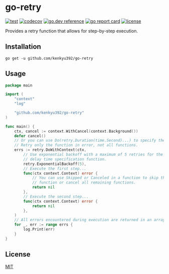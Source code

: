 # go-retry

[![test](https://github.com/kenkyu392/go-retry/workflows/test/badge.svg?branch=main)](https://github.com/kenkyu392/go-retry)
[![codecov](https://codecov.io/gh/kenkyu392/go-retry/branch/main/graph/badge.svg)](https://codecov.io/gh/kenkyu392/go-retry)
[![go.dev reference](https://img.shields.io/badge/go.dev-reference-00ADD8?logo=go)](https://pkg.go.dev/github.com/kenkyu392/go-retry)
[![go report card](https://goreportcard.com/badge/github.com/kenkyu392/go-retry)](https://goreportcard.com/report/github.com/kenkyu392/go-retry)
[![license](https://img.shields.io/github/license/kenkyu392/go-retry)](LICENSE)

Provides a retry function that allows for step-by-step execution.

## Installation

```
go get -u github.com/kenkyu392/go-retry
```

## Usage

```go
package main

import (
	"context"
	"log"

	"github.com/kenkyu392/go-retry"
)

func main() {
	ctx, cancel := context.WithCancel(context.Background())
	defer cancel()
	// Or you can use Do(retry.Duration(time.Second)...) to specify the delay before retrying.
	// Retry only the function in error, not all functions.
	errs := retry.DoWithContext(ctx,
		// Use exponential backoff with a maximum of 5 retries for the
		// delay time specification function.
		retry.ExponentialBackoff(5),
		// Execute the first step...
		func(ctx context.Context) error {
			// You can use Skipped or Canceled in a function to skip the current
			// function or cancel all remaining functions.
			return nil
		},
		// Execute the second step...
		func(ctx context.Context) error {
			return nil
		},
	)
	// All errors encountered during execution are returned in an array.
	for _, err := range errs {
		log.Print(err)
	}
}
```

## License

[MIT](LICENSE)
